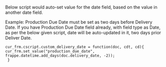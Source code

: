 <!-- add-breadcrumbs -->
Below script would auto-set value for the date field, based on the value in another date field.

Example: Production Due Date must be set as two days before Delivery Date. If you have Production Due Date field already, with field type as Date, as per the below given script, date will be auto-updated in it, two days prior Deliver Date.

    cur_frm.cscript.custom_delivery_date = function(doc, cdt, cd){
    cur_frm.set_value("production_due_date", frappe.datetime.add_days(doc.delivery_date, -2));
     }
